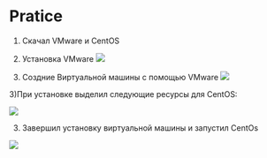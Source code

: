 # Pratice
1) Скачал VMware и CentOS

2) Установка VMware
![](http://i.imgur.com/rshRqtg.png)

2) Создние Виртуальной машины с помощью VMware
![](http://i.imgur.com/uyYJuNf.png)

3)При установке выделил следующие ресурсы для CentOS:

![](http://i.imgur.com/p7MkqVX.png)

3) Завершил установку виртуальной машины и запустил CentOs

![](http://i.imgur.com/BU3RSWH.png)
